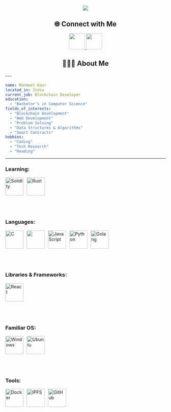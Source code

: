 <h1 align="center">
    <img src="https://readme-typing-svg.herokuapp.com/?font=Roboto&size=35&center=true&vCenter=true&width=500&height=70&duration=4000&lines=Hi+There!+👋;+I'm+Manmeet!&color=ffffff&background=000000" />

</h1>

<h2 align="center">🌐 Connect with Me</h2>
<p align="center">
  
  <a href="https://www.linkedin.com/in/manmeet-kaur-7620241b7/">
    <img height="50" src="https://user-images.githubusercontent.com/46517096/166973395-19676cd8-f8ec-4abf-83ff-da8243505b82.png"/>
  </a>
  <!-- <a href="https://manmeetkaur.medium.com/">
    <img height="50" src="https://user-images.githubusercontent.com/46517096/166973962-d05d145a-b6a0-4643-bd3d-5ac845679367.png"/>
  </a>
  <a href="https://dev.to/manmeetkaur1525">
    <img height="50" src="https://user-images.githubusercontent.com/46517096/166974096-7aeecad4-483e-4c85-983f-f4b37b3f794e.png"/> -->
  </a>
  <a href="https://x.com/Manmeeeeeet">
    <img height="50" src="https://user-images.githubusercontent.com/46517096/166974271-91dfa250-d70b-4cb9-8707-f1bda1b708c3.png"/>
  </a>
  <!-- <a href="https://www.instagram.com/manmeetkaur1525/">
    <img height="50" src="https://user-images.githubusercontent.com/46517096/166974368-9798f39f-1f46-499c-b14e-81f0a3f83a06.png"/> -->
  <!-- </a> -->
</p>
<!-- ![snake_gif](https://raw.githubusercontent.com/ManmeetKaur1525/ManmeetKaur1525/output/github-snake-dark.svg) -->


<h2 align="center">👨🏻‍💻 About Me</h2>
---

```yaml
name: Manmeet Kaur
located_in: India
current_job: Blockchain Developer
education:
  - "Bachelor's in Computer Science"
fields_of_interests:
  - "Blockchain Development"
  - "Web Development"
  - "Problem Solving"
  - "Data Structures & Algorithms"
  - "Smart Contracts"
hobbies: 
  - "Coding"
  - "Tech Research"
  - "Reading"
```
---

### **Learning:**
<div style="display: flex; flex-wrap: wrap;">
  <img src="https://skillicons.dev/icons?i=solidity" alt="Solidity" width="57" height="57" style="margin-right: 10px; margin-bottom: 50px;" />
  <img src="https://skillicons.dev/icons?i=rust" alt="Rust" width="57" height="57" style="margin-right: 10px; margin-bottom: 50px;" />
</div>

### **Languages:**
<div style="display: flex; flex-wrap: wrap;">
  <img src="https://skillicons.dev/icons?i=c" alt="C" width="57" height="57" style="margin-right: 10px; margin-bottom: 50px;" />
  <img src="https://techstack-generator.vercel.app/cpp-icon.svg" width="57" height="57" style="margin-right: 10px; margin-bottom: 50px;" />
  <img src="https://skillicons.dev/icons?i=javascript" alt="JavaScript" width="57" height="57" style="margin-right: 10px; margin-bottom: 50px;" />
  <img src="https://skillicons.dev/icons?i=python" alt="Python" width="57" height="57" style="margin-right: 10px; margin-bottom: 50px;" />
  <img src="https://skillicons.dev/icons?i=go" alt="Golang" width="57" height="57" style="margin-right: 10px; margin-bottom: 50px;" />
</div>

### **Libraries & Frameworks:**
<div style="display: flex; flex-wrap: wrap;">
  <img src="https://techstack-generator.vercel.app/react-icon.svg" alt="React" width="57" height="57" style="margin-right: 10px; margin-bottom: 50px;" />
</div>

### **Familiar OS:**
<div style="display: flex; flex-wrap: wrap;">
  <img src="https://skillicons.dev/icons?i=windows" alt="Windows" width="57" height="57" style="margin-right: 10px; margin-bottom: 50px;" />
  <img src="https://skillicons.dev/icons?i=ubuntu" alt="Ubuntu" width="57" height="57" style="margin-right: 10px; margin-bottom: 50px;" />
</div>

### **Tools:**
<div style="display: flex; flex-wrap: wrap;">
  <img src="https://techstack-generator.vercel.app/docker-icon.svg" alt="Docker" width="57" height="57" style="margin-right: 10px; margin-bottom: 50px;" />
  <img src="https://skillicons.dev/icons?i=ipfs" alt="IPFS" width="57" height="57" style="margin-right: 10px; margin-bottom: 50px;" />
  <img src="https://techstack-generator.vercel.app/github-icon.svg" alt="GitHub" width="57" height="57" style="margin-right: 10px; margin-bottom: 50px;" />
</div>



```
